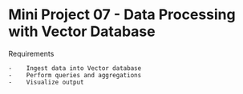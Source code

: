 # Mini Project 07 - Data Processing with Vector Database

Requirements

    -    Ingest data into Vector database
    -    Perform queries and aggregations
    -    Visualize output


